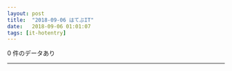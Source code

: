 ```yaml
---
layout: post
title:  "2018-09-06 はてぶIT"
date:   2018-09-06 01:01:07
tags: [it-hotentry]
---
```

0 件のデータあり

<hr>
